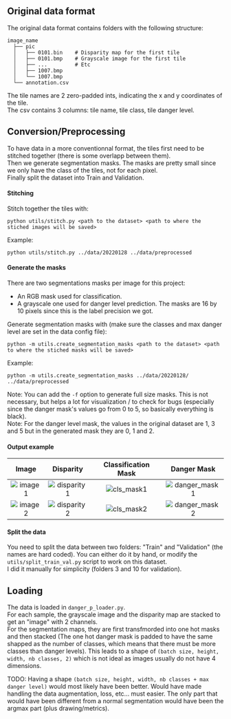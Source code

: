 ## Original data format
The original data format contains folders with the following structure:

```
image_name
  ├── pic 
  │   ├── 0101.bin    # Disparity map for the first tile
  │   ├── 0101.bmp    # Grayscale image for the first tile
  │   ├── ...         # Etc
  │   ├── 1007.bmp
  │   └── 1007.bmp
  └── annotation.csv
```
  
The tile names are 2 zero-padded ints, indicating the x and y coordinates of the tile.\
The csv contains 3 columns: tile name, tile class, tile danger level.


## Conversion/Preprocessing
To have data in a more conventionnal format, the tiles first need to be stitched together (there is some overlapp between them).\
Then we generate segmentation masks. The masks are pretty small since we only have the class of the tiles, not for each pixel.\
Finally split the dataset into Train and Validation.

#### Stitching
Stitch together the tiles with:

```
python utils/stitch.py <path to the dataset> <path to where the stiched images will be saved>
```

Example:

```
python utils/stitch.py ../data/20220128 ../data/preprocessed
```

#### Generate the masks
There are two segmentations masks per image for this project:
- An RGB mask used for classification.
- A grayscale one used for danger level prediction.
The masks are 16 by 10 pixels since this is the label precision we got.

Generate segmentation masks with (make sure the classes and max danger level are set in the data config file):

```
python -m utils.create_segmentation_masks <path to the dataset> <path to where the stiched masks will be saved>
```

Example:

```
python -m utils.create_segmentation_masks ../data/20220128/ ../data/preprocessed
```

Note: You can add the `-f` option to generate full size masks. This is not necessary, but helps a lot for visualization / to check for bugs (especially since the danger mask's values go from 0 to 5, so basically everything is black).\
Note: For the danger level mask, the values in the original dataset are 1, 3 and 5 but in the generated mask they are 0, 1 and 2.

#### Output example
| Image | Disparity | Classification Mask | Danger Mask |
|    :---:      |    :---:      |    :---:      |    :---:      |
| ![image1](https://drive.google.com/uc?export=view&id=1QZvQHUcH0LZzFIFqC3YbPnhhps_xE1S5) | ![disparity1](https://drive.google.com/uc?export=view&id=1vaZ2DHmmA5r3WqF0S_PAPWtfgioAMBzS) | ![cls_mask1](https://drive.google.com/uc?export=view&id=1gpjI513nsZdhxMxviQ54bBvAZgf49vjt) | ![danger_mask1](https://drive.google.com/uc?export=view&id=1legzSvU93XZcK2_lQu3gHYZtW6mw5Xry) |
| ![image2](https://drive.google.com/uc?export=view&id=1Q79yZEc2Wfv9MRZ2hAY45DXAQRUQbac0) | ![disparity2](https://drive.google.com/uc?export=view&id=10T0KrNNOmjeMEoT184RtR3mBK_BtUs3N) | ![cls_mask2](https://drive.google.com/uc?export=view&id=17o2IjsilXmuCKCJRic4c6p9Ub7H96GmD) | ![danger_mask2](https://drive.google.com/uc?export=view&id=1CnvohZWSh8upF0pea-9SMFkaEtUCO8Vw) |


#### Split the data
You need to split the data between two folders: "Train" and "Validation" (the names are hard coded). You can either do it by hand, or modify the `utils/split_train_val.py` script to work on this dataset.\
I did it manually for simplicity (folders 3 and 10 for validation).

## Loading
The data is loaded in `danger_p_loader.py`.\
For each sample, the grayscale image and the disparity map are stacked to get an "image" with 2 channels.\
For the segmentation maps, they are first transfmorded into one hot masks and then stacked (The one hot danger mask is padded to have the same shapped as the number of classes, which means that there must be more classes than danger levels). This leads to a shape of `(batch size, height, width, nb classes, 2)` which is not ideal as images usually do not have 4 dimensions.

TODO: Having a shape `(batch size, height, width, nb classes + max danger level)` would most likely have been better. Would have made handling the data augmentation, loss, etc... must easier. The only part that would have been different from a normal segmentation would have been the argmax part (plus drawing/metrics).
